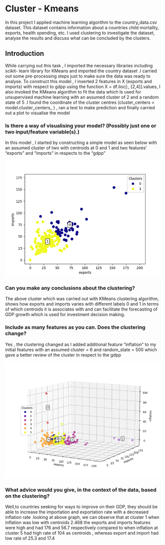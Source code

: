 # Cluster - Kmeans
In this project I applied machine learning algorithm to the country_data.csv dataset. This dataset contains information about a countries child mortality, exports, health
spending, etc. I used clustering to investigate the dataset, analyse the results and discuss what can be concluded by the clusters.

## Introduction 
While carrying out this task , I imported the necessary libraries including scikit- learn library for KMeans and imported the country dataset .I carried out some pre-processing steps just to make sure the data was ready to analyse.
To construct this model , I inserted 2 features in X (exports and imports) with respect to gdpp using the function X = df.iloc[:, [2,4]].values, I also invoked the KMeans algorithm to fit the data which Is used for unsupervised machine learning with an assumed cluster of 2 and a random state of 5 .I found the coordinate of the cluster centres (cluster_centers = model.cluster_centers_ ) , ran a test to make prediction and finally carried out a plot to visualise the model 

### Is there a way of visualising your model? (Possibly just one or two input/feature variable(s).)
In this model , I started by constructing a simple model as seen below with an assumed cluster of two with centroids at 0 and 1 and two features’ “exports” and “imports” in respects to the “gdpp”

![Diagram Title](/charts/cluster_plot.png)

### Can you make any conclusions about the clustering?
The above cluster which was carried out with KMeans clustering algorithm, shows how exports and imports varies with different labels 0 and 1 in terms of which centroids it is associates with and can facilitate the forecasting of GDP growth which is used for investment decision making.

### Include as many features as you can. Does the clustering change?
Yes , the clustering changed as I added additional feature “inflation” to my initial features with an assumed cluster = 6 and random_state = 500 which gave a better review of the cluster in respect to the gdpp

![Diagram Title](/charts/cluster_3Dplot.png)

### What advice would you give, in the context of the data, based on the clustering?
Well,to countries seeking for ways to improve on their GDP, they should be able to increase the importation and exportation rate with a decreased inflation rate .looking at above graph, we can observe that at cluster 1 when inflation was low with centroids 2.468 the exports and imports features were high and had 176 and 56.7 respectively compared to when inflation at cluster 5 had high rate of 104 as centroids , whereas export and import had low rate of 25.3 and 17.4 
